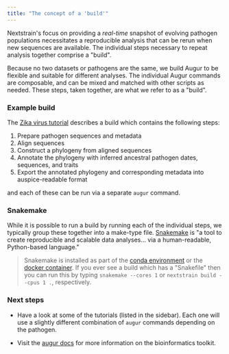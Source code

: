 ```yaml
---
title: "The concept of a 'build'"
---
```


Nextstrain's focus on providing a _real-time_ snapshot of evolving pathogen populations necessitates a reproducible analysis that can be rerun when new sequences are available.
The individual steps necessary to repeat analysis together comprise a "build".


Because no two datasets or pathogens are the same, we build Augur to be flexible and suitable for different analyses.
The individual Augur commands are composable, and can be mixed and matched with other scripts as needed.
These steps, taken together, are what we refer to as a "build".


### Example build

The [Zika virus tutorial](/docs/tutorials/zika#build-steps) describes a build which contains the following steps:

1. Prepare pathogen sequences and metadata
2. Align sequences
3. Construct a phylogeny from aligned sequences
4. Annotate the phylogeny with inferred ancestral pathogen dates, sequences, and traits
5. Export the annotated phylogeny and corresponding metadata into auspice-readable format

and each of these can be run via a separate `augur` command.




### Snakemake

While it is possible to run a build by running each of the individual steps, we typically group these together into a make-type file.
[Snakemake](https://snakemake.readthedocs.io/en/stable/index.html) is "a tool to create reproducible and scalable data analyses... via a human-readable, Python-based language."

> Snakemake is installed as part of the [conda environment](/docs/getting-started/local-installation#install-augur--auspice-with-conda-recommended) or the [docker container](/docs/getting-started/container-installation#install-docker).
If you ever see a build which has a "Snakefile" then you can run this by typing `snakemake --cores 1` or `nextstrain build --cpus 1 .`, respectively.


### Next steps

* Have a look at some of the tutorials (listed in the sidebar).
Each one will use a slightly different combination of `augur` commands depending on the pathogen.

* Visit the [augur docs](https://nextstrain-augur.readthedocs.io/en/stable) for more information on the bioinformatics toolkit.
